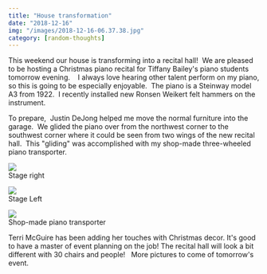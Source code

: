 ```yaml
---
title: "House transformation"
date: "2018-12-16"
img: "/images/2018-12-16-06.37.38.jpg"
category: [random-thoughts]
---
```


This weekend our house is transforming into a recital hall!  We are pleased to be hosting a Christmas piano recital for Tiffany Bailey's piano students tomorrow evening.    I always love hearing other talent perform on my piano, so this is going to be especially enjoyable.  The piano is a Steinway model A3 from 1922.  I recently installed new Ronsen Weikert felt hammers on the instrument.

To prepare,  Justin DeJong helped me move the normal furniture into the garage.  We glided the piano over from the northwest corner to the southwest corner where it could be seen from two wings of the new recital hall.  This "gliding" was accomplished with my shop-made three-wheeled piano transporter.

![](/images/2018-12-16-06.37.38-1024x768.jpg)<BR/>Stage right

![](/images/2018-12-16-06.38.05-1024x768.jpg)<BR/>Stage Left

![](/images/2018-12-16-07.39.53-1024x768.jpg)<BR/>Shop-made piano transporter

Terri McGuire has been adding her touches with Christmas decor. It's good to have a master of event planning on the job! The recital hall will look a bit different with 30 chairs and people!   More pictures to come of tomorrow's event.
